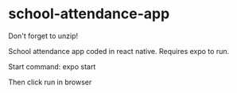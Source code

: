 # school-attendance-app

Don't forget to unzip!

School attendance app coded in react native. Requires expo to run.

Start command: expo start

Then click run in browser
